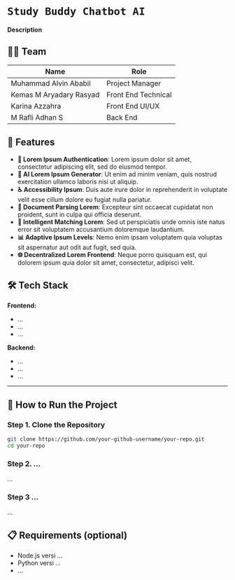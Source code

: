 
# `Study Buddy Chatbot AI`

**Description**  


## 🧑‍💻 Team

|          **Name**          |      **Role**       |
|----------------------------|---------------------|
| Muhammad Alvin Ababil      | Project Manager     |
| Kemas M Aryadary Rasyad    | Front End Technical |
| Karina Azzahra             | Front End UI/UX     |
| M Rafli Adhan S            | Back End            |

## 🚀 Features
- **🔐 Lorem Ipsum Authentication**: Lorem ipsum dolor sit amet, consectetur adipiscing elit, sed do eiusmod tempor.
- **🤖 AI Lorem Ipsum Generator**: Ut enim ad minim veniam, quis nostrud exercitation ullamco laboris nisi ut aliquip.
- **♿ Accessibility Ipsum**: Duis aute irure dolor in reprehenderit in voluptate velit esse cillum dolore eu fugiat nulla pariatur.
- **📄 Document Parsing Lorem**: Excepteur sint occaecat cupidatat non proident, sunt in culpa qui officia deserunt.
- **🎯 Intelligent Matching Lorem**: Sed ut perspiciatis unde omnis iste natus error sit voluptatem accusantium doloremque laudantium.
- **📊 Adaptive Ipsum Levels**: Nemo enim ipsam voluptatem quia voluptas sit aspernatur aut odit aut fugit, sed quia.
- **🌐 Decentralized Lorem Frontend**: Neque porro quisquam est, qui dolorem ipsum quia dolor sit amet, consectetur, adipisci velit.


## 🛠 Tech Stack

**Frontend:**
- ...
- ...
- ...

**Backend:**
- ...
- ...
- ...

---

## 🚀 How to Run the Project

### Step 1. Clone the Repository
```bash
git clone https://github.com/your-github-username/your-repo.git
cd your-repo
```

### Step 2. ...
...

### Step 3 ...
...


## 📋 Requirements (optional)
- Node.js versi ...
- Python versi ...
- ...
